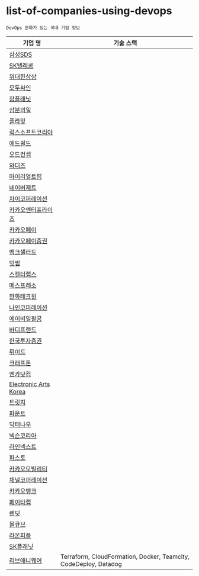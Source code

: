 # list-of-companies-using-devops
```
DevOps 문화가 있는 국내 기업 정보
```

|기업 명|기술 스택|
|---|---|
|[삼성SDS](https://m.catch.co.kr/NCS/RecruitInfoDetails/234905)||
|[SK텔레콤](https://m.incruit.com/jobdb_info/jobpost.asp?job=2201140003316)||
|[위대한상상](https://www.wanted.co.kr/wd/22444?utm_campaign=google_jobs_apply&utm_source=google_jobs_apply&utm_medium=organic)||
|[모두싸인](https://www.wanted.co.kr/wd/48991?utm_campaign=google_jobs_apply&utm_source=google_jobs_apply&utm_medium=organic)||
|[잡플래닛](https://www.jobplanet.co.kr/companies/86783/job_postings/1231062/devops-engineer/%EC%9E%A1%ED%94%8C%EB%9E%98%EB%8B%9B)||
|[삼분의일](https://www.wanted.co.kr/wd/113646)||
|[플라잎](https://www.wanted.co.kr/wd/105183)||
|[럭스소프트코리아](https://www.wanted.co.kr/wd/112460)||
|[애드쉴드](https://www.wanted.co.kr/wd/91817)||
|[오드컨셉](https://www.wanted.co.kr/wd/38061)||
|[와디즈](https://www.wanted.co.kr/wd/52885)||
|[마이리얼트립](https://www.wanted.co.kr/wd/41659)||
|[네이버제트](https://www.wanted.co.kr/wd/117957)||
|[차이코퍼레이션](https://www.rocketpunch.com/jobs/129220)||
|[카카오엔터프라이즈](https://linkareer.com/activity/86167)||
|[카카오페이](https://www.teamblind.com/kr/company/%EC%B9%B4%EC%B9%B4%EC%98%A4%ED%8E%98%EC%9D%B4/job/95)||
|[카카오페이증권](https://www.wanted.co.kr/wd/64223?utm_campaign=google_jobs_apply&utm_source=google_jobs_apply&utm_medium=organic)||
|[뱅크샐러드](https://jobs.smartrecruiters.com/banksalad/743999817755466?utm_campaign=google_jobs_apply&utm_source=google_jobs_apply&utm_medium=organic)||
|[빗썸](https://www.jumpit.co.kr/position/8975?DP=POSITION_VIEW_RECOMMEND&utm_campaign=google_jobs_apply&utm_source=google_jobs_apply&utm_medium=organic)||
|[스켈터랩스](https://www.rocketpunch.com/jobs/129303/InfraDevops-Engineer?utm_campaign=google_jobs_apply&utm_source=google_jobs_apply&utm_medium=organic)||
|[메스프레소](https://www.rocketpunch.com/jobs/102016/DevOps-Engineer-%EB%8D%B0%EB%B8%8C%EC%98%B5%EC%8A%A4-%EC%97%94%EC%A7%80%EB%8B%88%EC%96%B4)||
|[한화테크윈](https://www.wanted.co.kr/wd/104181?utm_campaign=google_jobs_apply&utm_source=google_jobs_apply&utm_medium=organic)||
|[나인코퍼레이션](https://www.wanted.co.kr/wd/94983)||
|[에이비일팔공](https://www.rocketpunch.com/jobs/128144/Junior-DevOps-Engineer%EC%A3%BC%EB%8B%88%EC%96%B4-%EB%8D%B0%EB%B8%8C%EC%98%B5%EC%8A%A4-%EC%97%94%EC%A7%80%EB%8B%88%EC%96%B4)||
|[바디프랜드](https://www.wanted.jobs/wd/81164?utm_campaign=google_jobs_apply&utm_source=google_jobs_apply&utm_medium=organic)||
|[한국투자증권](https://www.wanted.jobs/wd/115838?utm_campaign=google_jobs_apply&utm_source=google_jobs_apply&utm_medium=organic)||
|[뤼이드](https://www.wanted.co.kr/wd/37580?utm_campaign=google_jobs_apply&utm_source=google_jobs_apply&utm_medium=organic)||
|[크래프톤](https://www.wanted.co.kr/wd/116855?utm_campaign=google_jobs_apply&utm_source=google_jobs_apply&utm_medium=organic)||
|[엔카닷컴](https://www.rocketpunch.com/jobs/121723/DevOps-%EC%97%94%EC%A7%80%EB%8B%88%EC%96%B4?utm_campaign=google_jobs_apply&utm_source=google_jobs_apply&utm_medium=organic)||
|[Electronic Arts Korea](https://www.wanted.co.kr/wd/120986)||
|[트릿지](https://www.rocketpunch.com/jobs/131136/%EB%8D%B0%EB%B8%8C%EC%98%B5%EC%8A%A4-%EC%97%94%EC%A7%80%EB%8B%88%EC%96%B4-DevOps-Engineer?utm_campaign=google_jobs_apply&utm_source=google_jobs_apply&utm_medium=organic)||
|[파운트](https://www.rocketpunch.com/jobs/131072/%ED%95%80%ED%85%8C%ED%81%AC-%EB%8D%B0%EB%B8%8C%EC%98%B5%EC%8A%A4DevOps-%EC%97%94%EC%A7%80%EB%8B%88%EC%96%B4?utm_campaign=google_jobs_apply&utm_source=google_jobs_apply&utm_medium=organic)||
|[닥터나우](https://www.wanted.co.kr/wd/121707?utm_campaign=google_jobs_apply&utm_source=google_jobs_apply&utm_medium=organic)||
|[넥슨코리아](https://www.wanted.co.kr/wd/120618)||
|[라인넥스트](https://careers.linecorp.com/ko/jobs/1211)||
|[파스토](https://www.wanted.co.kr/wd/44509?utm_campaign=google_jobs_apply&utm_source=google_jobs_apply&utm_medium=organic)||
|[카카오모빌리티](https://boards.greenhouse.io/kakaomobility/jobs/4037172005?utm_campaign=google_jobs_apply&utm_source=google_jobs_apply&utm_medium=organic)||
|[채널코퍼레이션](https://jobs.lever.co/zoyi/56661820-4c76-4ded-b1cd-7bad478d192d?utm_campaign=google_jobs_apply&utm_source=google_jobs_apply&utm_medium=organic)||
|[카카오뱅크](https://www.catch.co.kr/NCS/RecruitInfoDetails/163653)||
|[페이타랩](https://www.jobkorea.co.kr/Recruit/GI_Read/41127335?Oem_Code=C1&logpath=1&stext=%EB%8D%B0%EB%B8%8C%EC%98%B5%EC%8A%A4%EC%97%94%EC%A7%80%EB%8B%88%EC%96%B4&listno=4)||
|[렌딧](https://www.wanted.co.kr/wd/142458)||
|[몰큐브](https://www.wanted.co.kr/wd/169207)||
|[라온피플](https://www.wanted.co.kr/wd/187584)||
|[SK플래닛](https://www.catch.co.kr/NCS/RecruitInfoDetails/243501)||
|[리브애니웨어](https://www.wanted.co.kr/wd/146565)|Terraform, CloudFormation, Docker, Teamcity, CodeDeploy, Datadog |
